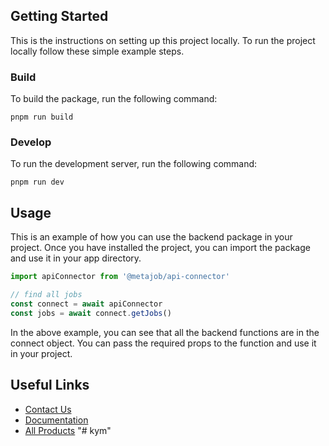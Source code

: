 ## Getting Started

This is the instructions on setting up this project locally.
To run the project locally follow these simple example steps.

### Build

To build the package, run the following command:

```
pnpm run build
```

### Develop

To run the development server, run the following command:

```
pnpm run dev
```

## Usage

This is an example of how you can use the backend package in your project.
Once you have installed the project, you can import the package and use it in your app directory.

```jsx
import apiConnector from '@metajob/api-connector'

// find all jobs
const connect = await apiConnector
const jobs = await connect.getJobs()

```

In the above example, you can see that all the backend functions are in the connect object. You can pass the required props to the function and use it in your project.

## Useful Links

- [Contact Us](https://jstemplate.net/contact-us)
- [Documentation](https://docs.jstemplate.net)
- [All Products](https://jstemplate.net)
"# kym" 
